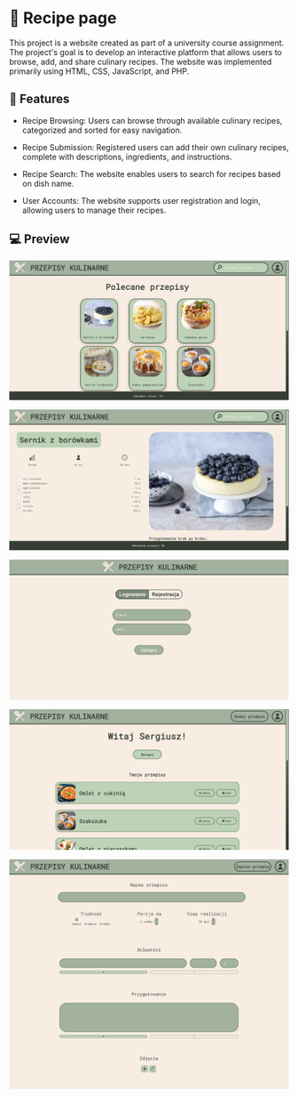 
# 🍳 Recipe page

This project is a website created as part of a university course assignment. The project's goal is to develop an interactive platform that allows users to browse, add, and share culinary recipes. The website was implemented primarily using HTML, CSS, JavaScript, and PHP.




## 📙 Features

- Recipe Browsing: Users can browse through available culinary recipes, categorized and sorted for easy navigation.

- Recipe Submission: Registered users can add their own culinary recipes, complete with descriptions, ingredients, and instructions.

- Recipe Search: The website enables users to search for recipes based on dish name.

- User Accounts: The website supports user registration and login, allowing users to manage their recipes.

## 💻 Preview

![Main Page](/images/readme/main_page.png)

![Recipe Page](/images/readme/recipe_page.png)

![Login Page](/images/readme/login_page.png)

![User Panel](/images/readme/user_panel.png)

![Adding a recipe](/images/readme/adding_a_recipe.png)
